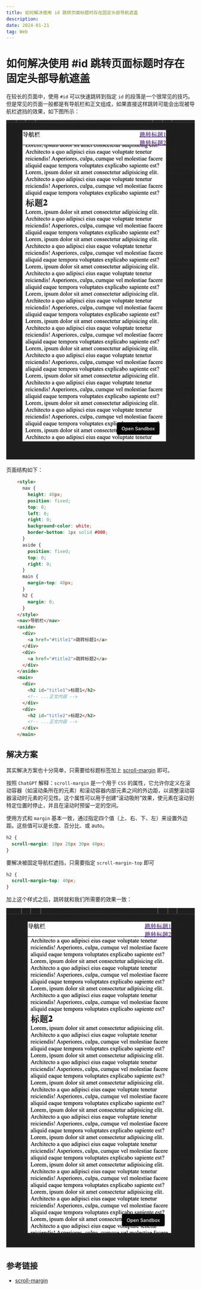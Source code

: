 ```yaml
---
title: 如何解决使用 id 跳转页面标题时存在固定头部导航遮盖
description:
date: 2024-01-21
tag: Web
---
```


# 如何解决使用 #id 跳转页面标题时存在固定头部导航遮盖

在较长的页面中，使用 `#id` 可以快速跳转到指定 `id` 的段落是一个很常见的技巧。但是常见的页面一般都是有导航栏和正文组成，如果直接这样跳转可能会出现被导航栏遮挡的效果，如下图所示：

![scroll-margin-1](/public/images/minigame/scroll-margin-1.gif)

页面结构如下：

```html
    <style>
      nav {
        height: 40px;
        position: fixed;
        top: 0;
        left: 0;
        right: 0;
        background-color: white;
        border-bottom: 1px solid #000;
      }
      aside {
        position: fixed;
        top: 0;
        right: 0;
      }
      main {
        margin-top: 40px;
      }
      h2 {
        margin: 0;
      }
    </style>
    <nav>导航栏</nav>
    <aside>
      <div>
        <a href="#title1">跳转标题1</a>
      </div>
      <div>
        <a href="#title2">跳转标题2</a>
      </div>
    </aside>
    <main>
      <div>
        <h2 id="title1">标题1</h2>
        <!-- ...正文内容 -->
      </div>
      <div>
        <h2 id="title2">标题2</h2>
        <!-- ...正文内容 -->
      </div>
    </main>
```

## 解决方案

其实解决方案也十分简单，只需要给标题标签加上 [scroll-margin](https://developer.mozilla.org/en-US/docs/Web/CSS/scroll-margin) 即可。

按照 `ChatGPT` 解释：`scroll-margin` 是一个用于 `CSS` 的属性，它允许你定义在滚动容器（如滚动条所在的元素）和滚动容器内部元素之间的外边距，以调整滚动容器滚动时元素的可见性。这个属性可以用于创建“滚动吸附”效果，使元素在滚动到特定位置时停止，并且在滚动时预留一定的空间。

使用方式和 `margin` 基本一致，通过指定四个值（上、右、下、左）来设置外边距。这些值可以是长度、百分比、或 auto。

```css
h2 {
  scroll-margin: 10px 20px 30px 40px;
}
```

要解决被固定导航栏遮挡，只需要指定 `scroll-margin-top` 即可

```css
h2 {
  scroll-margin-top: 40px;
}
```

加上这个样式之后，跳转就和我们所需要的效果一致：

![scroll-margin-2](/public/images/minigame/scroll-margin-2.gif)

## 参考链接

- [scroll-margin](https://developer.mozilla.org/en-US/docs/Web/CSS/scroll-margin)
